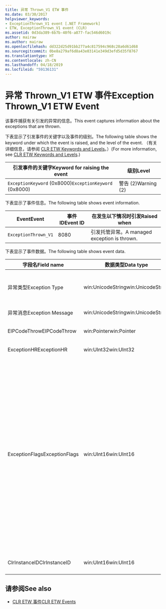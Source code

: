 ```yaml
---
title: 异常 Thrown_V1 ETW 事件
ms.date: 03/30/2017
helpviewer_keywords:
- ExceptionThrown_V1 event [.NET Framework]
- ETW, ExceptionThrown_V1 event (CLR)
ms.assetid: 0d3da389-6b7b-40f6-a877-fac546d6019c
author: mairaw
ms.author: mairaw
ms.openlocfilehash: dd322d25d91bb277a4c817594c968c28a6d61d68
ms.sourcegitcommit: 0be8a279af6d8a43e03141e349d3efd5d35f8767
ms.translationtype: HT
ms.contentlocale: zh-CN
ms.lasthandoff: 04/18/2019
ms.locfileid: "59136131"
---
```

# <a name="exception-thrownv1-etw-event"></a><span data-ttu-id="25e92-102">异常 Thrown_V1 ETW 事件</span><span class="sxs-lookup"><span data-stu-id="25e92-102">Exception Thrown_V1 ETW Event</span></span>
<span data-ttu-id="25e92-103">该事件捕获有关引发的异常的信息。</span><span class="sxs-lookup"><span data-stu-id="25e92-103">This event captures information about the exceptions that are thrown.</span></span>  
  
 <span data-ttu-id="25e92-104">下表显示了引发事件的关键字以及事件的级别。</span><span class="sxs-lookup"><span data-stu-id="25e92-104">The following table shows the keyword under which the event is raised, and the level of the event.</span></span> <span data-ttu-id="25e92-105">（有关详细信息，请参阅 [CLR ETW Keywords and Levels](../../../docs/framework/performance/clr-etw-keywords-and-levels.md)。）</span><span class="sxs-lookup"><span data-stu-id="25e92-105">(For more information, see [CLR ETW Keywords and Levels](../../../docs/framework/performance/clr-etw-keywords-and-levels.md).)</span></span>  
  
|<span data-ttu-id="25e92-106">引发事件的关键字</span><span class="sxs-lookup"><span data-stu-id="25e92-106">Keyword for raising the event</span></span>|<span data-ttu-id="25e92-107">级别</span><span class="sxs-lookup"><span data-stu-id="25e92-107">Level</span></span>|  
|-----------------------------------|-----------|  
|<span data-ttu-id="25e92-108">`ExceptionKeyword` (0x8000)</span><span class="sxs-lookup"><span data-stu-id="25e92-108">`ExceptionKeyword` (0x8000)</span></span>|<span data-ttu-id="25e92-109">警告 (2)</span><span class="sxs-lookup"><span data-stu-id="25e92-109">Warning (2)</span></span>|  
  
 <span data-ttu-id="25e92-110">下表显示了事件信息。</span><span class="sxs-lookup"><span data-stu-id="25e92-110">The following table shows event information.</span></span>  
  
|<span data-ttu-id="25e92-111">Event</span><span class="sxs-lookup"><span data-stu-id="25e92-111">Event</span></span>|<span data-ttu-id="25e92-112">事件 ID</span><span class="sxs-lookup"><span data-stu-id="25e92-112">Event ID</span></span>|<span data-ttu-id="25e92-113">在发生以下情况时引发</span><span class="sxs-lookup"><span data-stu-id="25e92-113">Raised when</span></span>|  
|-----------|--------------|-----------------|  
|`ExceptionThrown_V1`|<span data-ttu-id="25e92-114">80</span><span class="sxs-lookup"><span data-stu-id="25e92-114">80</span></span>|<span data-ttu-id="25e92-115">引发托管异常。</span><span class="sxs-lookup"><span data-stu-id="25e92-115">A managed exception is thrown.</span></span>|  
  
 <span data-ttu-id="25e92-116">下表显示了事件数据。</span><span class="sxs-lookup"><span data-stu-id="25e92-116">The following table shows event data.</span></span>  
  
|<span data-ttu-id="25e92-117">字段名</span><span class="sxs-lookup"><span data-stu-id="25e92-117">Field name</span></span>|<span data-ttu-id="25e92-118">数据类型</span><span class="sxs-lookup"><span data-stu-id="25e92-118">Data type</span></span>|<span data-ttu-id="25e92-119">描述</span><span class="sxs-lookup"><span data-stu-id="25e92-119">Description</span></span>|  
|----------------|---------------|-----------------|  
|<span data-ttu-id="25e92-120">异常类型</span><span class="sxs-lookup"><span data-stu-id="25e92-120">Exception Type</span></span>|<span data-ttu-id="25e92-121">win:UnicodeString</span><span class="sxs-lookup"><span data-stu-id="25e92-121">win:UnicodeString</span></span>|<span data-ttu-id="25e92-122">异常的类型，例如，`System.NullReferenceException`。</span><span class="sxs-lookup"><span data-stu-id="25e92-122">Type of the exception; for example, `System.NullReferenceException`.</span></span>|  
|<span data-ttu-id="25e92-123">异常消息</span><span class="sxs-lookup"><span data-stu-id="25e92-123">Exception Message</span></span>|<span data-ttu-id="25e92-124">win:UnicodeString</span><span class="sxs-lookup"><span data-stu-id="25e92-124">win:UnicodeString</span></span>|<span data-ttu-id="25e92-125">实际的异常消息。</span><span class="sxs-lookup"><span data-stu-id="25e92-125">Actual exception message.</span></span>|  
|<span data-ttu-id="25e92-126">EIPCodeThrow</span><span class="sxs-lookup"><span data-stu-id="25e92-126">EIPCodeThrow</span></span>|<span data-ttu-id="25e92-127">win:Pointer</span><span class="sxs-lookup"><span data-stu-id="25e92-127">win:Pointer</span></span>|<span data-ttu-id="25e92-128">指向异常发生位置的指令指针。</span><span class="sxs-lookup"><span data-stu-id="25e92-128">Instruction pointer where exception occurred.</span></span>|  
|<span data-ttu-id="25e92-129">ExceptionHR</span><span class="sxs-lookup"><span data-stu-id="25e92-129">ExceptionHR</span></span>|<span data-ttu-id="25e92-130">win:UInt32</span><span class="sxs-lookup"><span data-stu-id="25e92-130">win:UInt32</span></span>|<span data-ttu-id="25e92-131">异常 [HRESULT](https://go.microsoft.com/fwlink/?LinkId=179679)。</span><span class="sxs-lookup"><span data-stu-id="25e92-131">Exception [HRESULT](https://go.microsoft.com/fwlink/?LinkId=179679).</span></span>|  
|<span data-ttu-id="25e92-132">ExceptionFlags</span><span class="sxs-lookup"><span data-stu-id="25e92-132">ExceptionFlags</span></span>|<span data-ttu-id="25e92-133">win:UInt16</span><span class="sxs-lookup"><span data-stu-id="25e92-133">win:UInt16</span></span>|<span data-ttu-id="25e92-134">0x01:HasInnerException (请参阅[CLR ETW 事件](../../../docs/framework/performance/clr-etw-events.md)Visual Basic 文档中)。</span><span class="sxs-lookup"><span data-stu-id="25e92-134">0x01: HasInnerException (see [CLR ETW Events](../../../docs/framework/performance/clr-etw-events.md) in the Visual Basic documentation).</span></span><br /><br /> <span data-ttu-id="25e92-135">0x02:IsNestedException.</span><span class="sxs-lookup"><span data-stu-id="25e92-135">0x02: IsNestedException.</span></span><br /><br /> <span data-ttu-id="25e92-136">0x04:IsRethrownException。</span><span class="sxs-lookup"><span data-stu-id="25e92-136">0x04: IsRethrownException.</span></span><br /><br /> <span data-ttu-id="25e92-137">0x08:IsCorruptedStateException (表示进程状态已损坏; 请参阅[处理损坏状态异常](https://go.microsoft.com/fwlink/?LinkId=179681)MSDN 上)。</span><span class="sxs-lookup"><span data-stu-id="25e92-137">0x08: IsCorruptedStateException (indicates that the process state is corrupt; see [Handling Corrupted State Exceptions](https://go.microsoft.com/fwlink/?LinkId=179681) on MSDN).</span></span><br /><br /> <span data-ttu-id="25e92-138">0x10:IsCLSCompliant (从派生的异常<xref:System.Exception>符合 CLS 規格; 否则为不符合 CLS 規格)。</span><span class="sxs-lookup"><span data-stu-id="25e92-138">0x10: IsCLSCompliant (an exception that derives from <xref:System.Exception> is CLS-compliant; otherwise, it is not CLS-compliant).</span></span>|  
|<span data-ttu-id="25e92-139">ClrInstanceID</span><span class="sxs-lookup"><span data-stu-id="25e92-139">ClrInstanceID</span></span>|<span data-ttu-id="25e92-140">win:UInt16</span><span class="sxs-lookup"><span data-stu-id="25e92-140">win:UInt16</span></span>|<span data-ttu-id="25e92-141">CLR 或 CoreCLR 的实例的唯一 ID。</span><span class="sxs-lookup"><span data-stu-id="25e92-141">Unique ID for the instance of CLR or CoreCLR.</span></span>|  
  
## <a name="see-also"></a><span data-ttu-id="25e92-142">请参阅</span><span class="sxs-lookup"><span data-stu-id="25e92-142">See also</span></span>

- [<span data-ttu-id="25e92-143">CLR ETW 事件</span><span class="sxs-lookup"><span data-stu-id="25e92-143">CLR ETW Events</span></span>](../../../docs/framework/performance/clr-etw-events.md)
